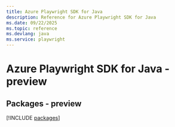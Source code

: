 ```yaml
---
title: Azure Playwright SDK for Java
description: Reference for Azure Playwright SDK for Java
ms.date: 09/22/2025
ms.topic: reference
ms.devlang: java
ms.service: playwright
---
```

# Azure Playwright SDK for Java - preview
## Packages - preview
[!INCLUDE [packages](playwright-index.md)]